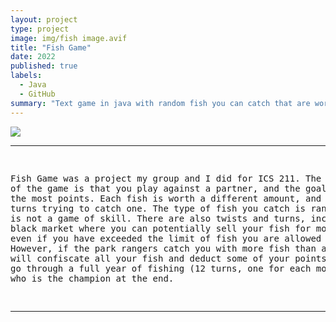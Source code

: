 ```yaml
---
layout: project
type: project
image: img/fish image.avif
title: "Fish Game"
date: 2022
published: true
labels:
  - Java
  - GitHub
summary: "Text game in java with random fish you can catch that are worth different points, play against a friend."
---
```


<img class="img-fluid" src="../img/fish image.avif">

<hr>
<pre>
  
Fish Game was a project my group and I did for ICS 211. The premise of the game is that you play against a partner, and the goal is to earn the most points.
Each fish is worth a different amount, and players take turns trying to catch one. The type of fish you catch is random, so it is not a game of skill. 
There are also twists and turns, including a black market where you can potentially sell your fish for more points, even if you have exceeded the limit 
of fish you are allowed to keep. However, if the park rangers catch you with more fish than allowed, they will confiscate all your fish and deduct some of your points.
You must go through a full year of fishing (12 turns, one for each month) to see who is the champion at the end.

</pre>

<hr>
